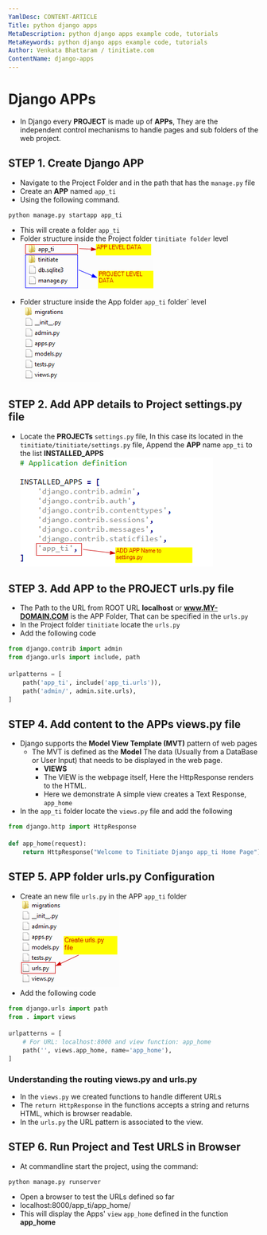 ```yaml
---
YamlDesc: CONTENT-ARTICLE
Title: python django apps
MetaDescription: python django apps example code, tutorials
MetaKeywords: python django apps example code, tutorials
Author: Venkata Bhattaram / tinitiate.com
ContentName: django-apps
---
```


# Django APPs
* In Django every **PROJECT** is made up of **APPs**,  They are the independent 
  control mechanisms to handle pages and sub folders of the web project.


## STEP 1. Create Django APP
* Navigate to the Project Folder and in the path that has the `manage.py` file
* Create an **APP** named `app_ti`
* Using the following command.
```
python manage.py startapp app_ti
```
* This will create a folder `app_ti`
* Folder structure inside the Project folder `tinitiate folder` level
![python django project app folder structure](python-django-project-app-folder-structure.png "python django project app folder structure")
>
* Folder structure inside the App folder `app_ti` folder` level
![python django app folder structure](python-django-app-folder-structure.png "python django app folder structure")
>

## STEP 2. Add APP details to Project settings.py file
* Locate the **PROJECTs** `settings.py` file, In this case its located in the 
  `tinitiate/tinitiate/settings.py` file, Append the **APP** name `app_ti` to 
  the list **INSTALLED_APPS**
![python project app settings](python-project-app-settings.png "python project app settings")


## STEP 3. Add APP to the PROJECT urls.py file
* The Path to the URL from ROOT URL **localhost** or **www.MY-DOMAIN.COM** 
  is the APP Folder, That can be specified in the `urls.py`
* In the Project folder `tinitiate` locate the `urls.py`
* Add the following code
```python
from django.contrib import admin
from django.urls import include, path

urlpatterns = [
    path('app_ti', include('app_ti.urls')),
    path('admin/', admin.site.urls),
]
```

## STEP 4. Add content to the APPs views.py file
* Django supports the **Model View Template (MVT)** pattern of web pages
  * The MVT is defined as the **Model** The data (Usually from a DataBase or 
    User Input) that needs to be displayed in the web page.
    * **VIEWS**
    * The VIEW is the webpage itself, Here the HttpResponse renders to the HTML.
    * Here we demonstrate A simple view creates a Text Response, `app_home`
* In the `app_ti` folder locate the `views.py` file and add the following
```python
from django.http import HttpResponse

def app_home(request):
    return HttpResponse("Welcome to Tinitiate Django app_ti Home Page")
```


## STEP 5. APP folder urls.py Configuration
* Create an new file `urls.py` in the APP `app_ti` folder
![python django app folder urls.py](python-django-app-folder-urls-py.png "python django app folder urls.py")
* Add the following code
```python
from django.urls import path
from . import views

urlpatterns = [
    # For URL: localhost:8000 and view function: app_home
    path('', views.app_home, name='app_home'),
]
```

### Understanding the routing views.py and urls.py
* In the `views.py` we created functions to handle different URLs
* The `return HttpResponse` in the functions accepts a string and returns 
  HTML, which is browser readable.
* In the `urls.py` the URL pattern is associated to the view.<function-name>


## STEP 6. Run Project and Test URLS in Browser
* At commandline start the project, using the command:
```
python manage.py runserver
```
* Open a browser to test the URLs defined so far
* localhost:8000/app_ti/app_home/
* This will display the Apps' `view` `app_home` defined in the function **app_home**
